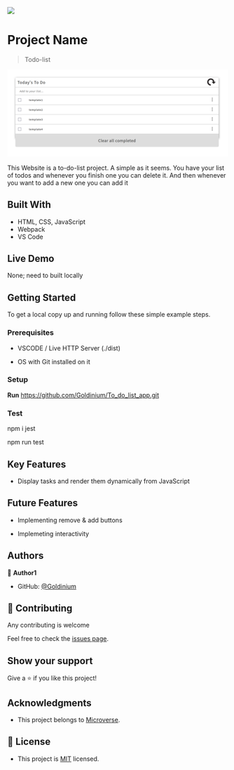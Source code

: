 ![](https://img.shields.io/badge/Microverse-blueviolet)

# Project Name

> Todo-list

![screenshot](./app_screenshot.png)

This Website is a to-do-list project. A simple as it seems. You have your list of todos and whenever you finish one you can delete it. And then whenever you want to add a new one you can add it

## Built With

- HTML, CSS, JavaScript
- Webpack
- VS Code

## Live Demo

None; need to built locally

## Getting Started

To get a local copy up and running follow these simple example steps.

### Prerequisites

- VSCODE / Live HTTP Server (./dist)

- OS with Git installed on it


### Setup

**Run** https://github.com/Goldinium/To_do_list_app.git

### Test

npm i jest

npm run test 

## Key Features

- Display tasks and render them dynamically from JavaScript

## Future Features

- Implementing remove & add buttons

- Implemeting interactivity 

## Authors

👤 **Author1**

- GitHub: [@Goldinium](https://github.com/Goldinium)


## 🤝 Contributing

Any contributing is welcome

Feel free to check the [issues page](https://github.com/Goldinium/To_do_list_app/issues).

## Show your support

Give a ⭐️ if you like this project!

## Acknowledgments

- This project belongs to [Microverse](https://microverse.org/).

## 📝 License

- This project is [MIT](./Licenses/MIT.md) licensed.


